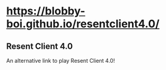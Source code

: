 # https://blobby-boi.github.io/resentclient4.0/
## Resent Client 4.0
An alternative link to play Resent Client 4.0!
